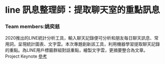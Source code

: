 # line 訊息整理師：提取聊天室的重點訊息
### Team members:姚奕慈
2020推出的LINE統計分析工具，輸入聊天記錄便可分析和朋友每日聊天訊息、常用詞，呈現統計圖表、文字雲。本次專題創新該工具，利用機器學習提取聊天記錄的重點。為LINE用戶標籤群組對話重點，繪製文字雲，更摘要整合為文章。
Project Keynote [參考](https://www.icloud.com/keynote/0caWZoE8Bbg7Ig90vMGeDaduw#20221013_Ten_Yao_line_assistant)
